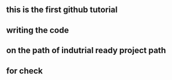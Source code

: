 ## this is the first github tutorial
## writing the code
## on the path of indutrial ready project path
## for check
